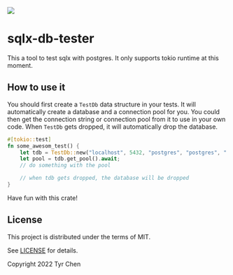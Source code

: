 ![](https://github.com/tyrchen/sqlx-db-tester/workflows/build/badge.svg)

# sqlx-db-tester

This a tool to test sqlx with postgres. It only supports tokio runtime at this moment.

## How to use it

You should first create a `TestDb` data structure in your tests. It will automatically create a database and a connection pool for you. You could then get the connection string or connection pool from it to use in your own code. When `TestDb` gets dropped, it will automatically drop the database.

```rust
#[tokio::test]
fn some_awesom_test() {
    let tdb = TestDb::new("localhost", 5432, "postgres", "postgres", "./migrations");
    let pool = tdb.get_pool().await;
    // do something with the pool

    // when tdb gets dropped, the database will be dropped
}
```

Have fun with this crate!

## License

This project is distributed under the terms of MIT.

See [LICENSE](LICENSE.md) for details.

Copyright 2022 Tyr Chen
